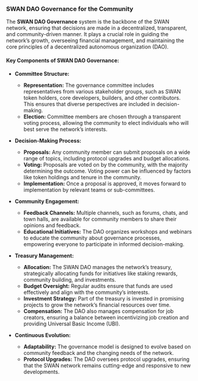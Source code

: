 ### SWAN DAO Governance for the Community

The **SWAN DAO Governance** system is the backbone of the SWAN network, ensuring that decisions are made in a decentralized, transparent, and community-driven manner. It plays a crucial role in guiding the network’s growth, overseeing financial management, and maintaining the core principles of a decentralized autonomous organization (DAO).

#### **Key Components of SWAN DAO Governance:**

- **Committee Structure:**
  - **Representation:** The governance committee includes representatives from various stakeholder groups, such as SWAN token holders, core developers, builders, and other contributors. This ensures that diverse perspectives are included in decision-making.
  - **Election:** Committee members are chosen through a transparent voting process, allowing the community to elect individuals who will best serve the network’s interests.

- **Decision-Making Process:**
  - **Proposals:** Any community member can submit proposals on a wide range of topics, including protocol upgrades and budget allocations.
  - **Voting:** Proposals are voted on by the community, with the majority determining the outcome. Voting power can be influenced by factors like token holdings and tenure in the community.
  - **Implementation:** Once a proposal is approved, it moves forward to implementation by relevant teams or sub-committees.

- **Community Engagement:**
  - **Feedback Channels:** Multiple channels, such as forums, chats, and town halls, are available for community members to share their opinions and feedback.
  - **Educational Initiatives:** The DAO organizes workshops and webinars to educate the community about governance processes, empowering everyone to participate in informed decision-making.

- **Treasury Management:**
  - **Allocation:** The SWAN DAO manages the network’s treasury, strategically allocating funds for initiatives like staking rewards, community building, and investments.
  - **Budget Oversight:** Regular audits ensure that funds are used effectively and align with the community’s interests.
  - **Investment Strategy:** Part of the treasury is invested in promising projects to grow the network’s financial resources over time.
  - **Compensation:** The DAO also manages compensation for job creators, ensuring a balance between incentivizing job creation and providing Universal Basic Income (UBI).

- **Continuous Evolution:**
  - **Adaptability:** The governance model is designed to evolve based on community feedback and the changing needs of the network.
  - **Protocol Upgrades:** The DAO oversees protocol upgrades, ensuring that the SWAN network remains cutting-edge and responsive to new developments.
